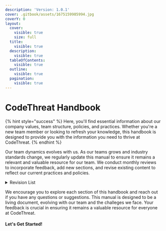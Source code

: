 ```yaml
---
description: 'Version: 1.0.1'
cover: .gitbook/assets/1675159985994.jpg
coverY: 0
layout:
  cover:
    visible: true
    size: full
  title:
    visible: true
  description:
    visible: true
  tableOfContents:
    visible: true
  outline:
    visible: true
  pagination:
    visible: true
---
```


# CodeThreat Handbook

{% hint style="success" %}
&#x20;Here, you'll find essential information about our company values, team structure, policies, and practices. Whether you're a new team member or looking to refresh your knowledge, this handbook is designed to provide you with the information you need to thrive at CodeThreat.
{% endhint %}

Our team dynamics evolves with us. As our teams grows and industry standards change, we regularly update this manual to ensure it remains a relevant and valuable resource for our team. We conduct monthly reviews to incorporate feedback, add new sections, and revise existing content to reflect our current practices and policies.

<details>

<summary>Revision List</summary>

* **Version 1.0.0 (07/10/2024)**: Initial release of the CodeThreat Handbook, covering all major sections and initial product concepts.
* **Version 1.1.0 (07/10/2024)**: Added - Company Policies&#x20;

</details>

We encourage you to explore each section of this handbook and reach out if you have any questions or suggestions. This manual is designed to be a living document, evolving with our team and the challeges we face. Your feedback is crucial in ensuring it remains a valuable resource for everyone at CodeThreat.

#### Let's Get Started!
